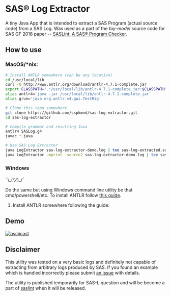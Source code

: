 # SAS® Log Extractor

A tiny Java App that is intended to extract a SAS Program (actual source code) from a SAS Log. Was used as a part of the *toy-model* source code for SAS GF 2018 paper -- [SASLint: A SAS® Program Checker](https://files.aievolution.com/sas1801/events/19419/1000_Khorlo_2543_0320_051314.pdf).

## How to use

### MacOS/\*nix:

```sh
# Install ANTLR somewhere (can be any location)
cd /usr/local/lib
curl -O http://www.antlr.org/download/antlr-4.7.1-complete.jar
export CLASSPATH=".:/usr/local/lib/antlr-4.7.1-complete.jar:$CLASSPATH"
alias antlr4='java -jar /usr/local/lib/antlr-4.7.1-complete.jar'
alias grun='java org.antlr.v4.gui.TestRig'

# Clone this repo somewhere
git clone https://github.com/sspkmnd/sas-log-extractor.git
cd sas-log-extractor

# Compile grammar and resulting Java
antlr4 SASLog.g4
javac *.java

# Use SAS Log Extractor
java LogExtractor sas-log-extractor-demo.log | tee sas-log-extracted.sas
java LogExtractor -mprint -source2 sas-log-extractor-demo.log | tee sas-log-extracted-mprint-source2.sas
```

### Windows 

¯\\\_(ツ)\_/¯

Do the same but using Windows command line utility be that cmd/powershell/etc. To install ANTLR follow [this guide](https://github.com/antlr/antlr4/blob/master/doc/getting-started.md).


1. Install ANTLR somewhere following the guide:

## Demo

[![asciicast](https://asciinema.org/a/dwybgV2EuYdTof47ZlRU4DqYk.png)](https://asciinema.org/a/dwybgV2EuYdTof47ZlRU4DqYk)

## Disclaimer

This utility was tested on a very basic logs and definitely not capable of extracting from arbitrary logs produced by SAS. If you found an example which is handled incorrectly please submit [an issue](https://github.com/sspkmnd/sas-log-extractor/issues/new) with details.

The utility is published temporarily for SAS-L question and will be become a part of [saslint](https://saslint.com/) when it will be released.
